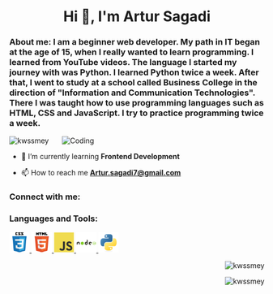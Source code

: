 <h1 align="center">Hi 👋, I'm Artur Sagadi</h1>
<h3 align="left">About me: I am a beginner web developer. My path in IT began at the age of 15, when I really wanted to learn programming. I learned from YouTube videos. The language I started my journey with was Python. I learned Python twice a week. After that, I went to study at a school called Business College in the direction of "Information and Communication Technologies". There I was taught how to use programming languages such as HTML, CSS and JavaScript. I try to practice programming twice a week.</h3>

<img align="right" width="400px" src="https://camo.githubusercontent.com/cae12fddd9d6982901d82580bdf321d81fb299141098ca1c2d4891870827bf17/68747470733a2f2f6d69726f2e6d656469756d2e636f6d2f6d61782f313336302f302a37513379765349765f7430696f4a2d5a2e676966" alt="Coding">


<p align="left"> <img src="https://komarev.com/ghpvc/?username=kwssmey&label=Profile%20views&color=0e75b6&style=flat" alt="kwssmey" /> </p>

- 🌱 I’m currently learning **Frontend Development**

- 📫 How to reach me **Artur.sagadi7@gmail.com**

<h3 align="left">Connect with me:</h3>
<p align="left">
</p>

<h3 align="left">Languages and Tools:</h3>
<p align="left"> <a href="https://www.w3schools.com/css/" target="_blank" rel="noreferrer"> <img src="https://raw.githubusercontent.com/devicons/devicon/master/icons/css3/css3-original-wordmark.svg" alt="css3" width="40" height="40"/> </a> <a href="https://www.w3.org/html/" target="_blank" rel="noreferrer"> <img src="https://raw.githubusercontent.com/devicons/devicon/master/icons/html5/html5-original-wordmark.svg" alt="html5" width="40" height="40"/> </a> <a href="https://developer.mozilla.org/en-US/docs/Web/JavaScript" target="_blank" rel="noreferrer"> <img src="https://raw.githubusercontent.com/devicons/devicon/master/icons/javascript/javascript-original.svg" alt="javascript" width="40" height="40"/> </a> <a href="https://nodejs.org" target="_blank" rel="noreferrer"> <img src="https://raw.githubusercontent.com/devicons/devicon/master/icons/nodejs/nodejs-original-wordmark.svg" alt="nodejs" width="40" height="40"/> </a> <a href="https://www.python.org" target="_blank" rel="noreferrer"> <img src="https://raw.githubusercontent.com/devicons/devicon/master/icons/python/python-original.svg" alt="python" width="40" height="40"/> </a> </p>

<p>&nbsp;<img align="right" src="https://github-readme-stats.vercel.app/api?username=kwssmey&show_icons=true&locale=en" alt="kwssmey" /></p>

<p><img align="right" src="https://github-readme-streak-stats.herokuapp.com/?user=kwssmey&" alt="kwssmey" /></p>
